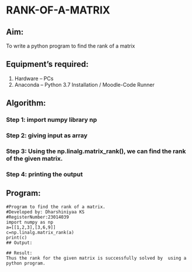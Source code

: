 # RANK-OF-A-MATRIX
## Aim:
To write a python program to find the rank of a matrix
## Equipment’s required:
1. 	Hardware – PCs
2. 	Anaconda – Python 3.7 Installation / Moodle-Code Runner
## Algorithm:
### Step 1: import numpy library np
### Step 2: giving input as array
### Step 3: Using the np.linalg.matrix_rank(), we can find the rank of the given matrix.
### Step 4: printing the output 
## Program:
```
#Program to find the rank of a matrix.
#Developed by: Dharshiniyaa KS
#RegisterNumber:23014039
import numpy as np
a=[[1,2,3],[3,6,9]]
c=np.linalg.matrix_rank(a)
print(c)
## Output:

## Result:
Thus the rank for the given matrix is successfully solved by  using a python program.

